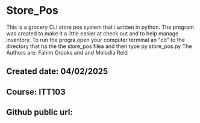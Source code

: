 # Store_Pos
This is a grocery CLI store pos system that i written in python. 
The program was created to make it a little easier at check out and to help manage inventory. To run the progra open your computer terminal an "cd" to the directory that ha the the store_pos filea and then type py store_pos.py
The Authors are: Fahim Crooks and and Melodia Reid 
## Created date: 04/02/2025
## Course: ITT103 
## Github public url: 
